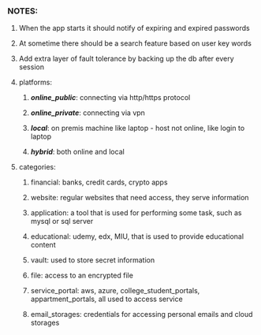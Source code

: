### NOTES:

1. When the app starts it should notify of expiring and expired passwords

1. At sometime there should be a search feature based on user key words

1. Add extra layer of fault tolerance by backing up the db after every session

1. platforms:

   1. _**online_public**_: connecting via http/https protocol

   1. _**online_private**_: connecting via vpn

   1. _**local**_: on premis machine like laptop - host not online, like login to laptop

   1. _**hybrid**_: both online and local

1. categories:

   1. financial: banks, credit cards, crypto apps

   1. website: regular websites that need access, they serve information

   1. application: a tool that is used for performing some task, such as mysql or sql server

   1. educational: udemy, edx, MIU, that is used to provide educational content

   1. vault: used to store secret information

   1. file: access to an encrypted file

   1. service_portal: aws, azure, college_student_portals, appartment_portals, all used to access service

   1. email_storages: credentials for accessing personal emails and cloud storages
